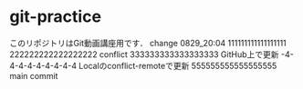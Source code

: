 # git-practice
このリポジトリはGit動画講座用です．
change 0829_20:04
111111111111111111
222222222222222222 conflict
333333333333333333 GitHub上で更新
-4-4-4-4-4-4-4-4-4 Localのconflict-remoteで更新
555555555555555555 main commit
